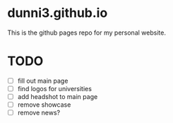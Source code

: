 # dunni3.github.io

This is the github pages repo for my personal website.

# TODO
- [ ] fill out main page 
- [ ] find logos for universities
- [ ] add headshot to main page
- [ ] remove showcase
- [ ] remove news?